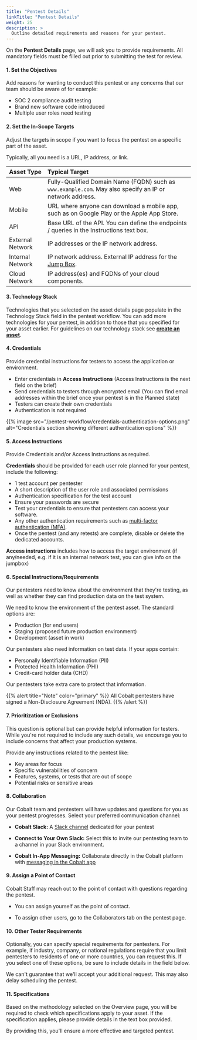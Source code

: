 ```yaml
---
title: "Pentest Details"
linkTitle: "Pentest Details"
weight: 25
description: >
  Outline detailed requirements and reasons for your pentest.
---
```


On the **Pentest Details** page, we will ask you to provide requirements. All mandatory fields must be filled out prior to submitting the test for review.

#### **1. Set the Objectives**

Add reasons for wanting to conduct this pentest or any concerns that our team should be aware of for example:

- SOC 2 compliance audit testing
- Brand new software code introduced
- Multiple user roles need testing

#### **2. Set the In-Scope Targets**

Adjust the targets in scope if you want to focus the pentest on a specific part of the asset.

Typically, all you need is a URL, IP address, or link.

| Asset Type       | Typical Target                                                                                                                     |
| :--------------- | :--------------------------------------------------------------------------------------------------------------------------------- |
| Web              | Fully-Qualified Domain Name (FQDN) such as `www.example.com`. May also specify an IP or network address. |
| Mobile           | URL where anyone can download a mobile app, such as on Google Play or the Apple App Store.                                         |
| API              | Base URL of the API. You can define the endpoints / queries in the Instructions text box.                                          |
| External Network | IP addresses or the IP network address.                                                                                            |
| Internal Network | IP network address. External IP address for the [Jump Box](/glossary/#jump-box).                                                   |
| Cloud Network    | IP address(es) and FQDNs of your cloud components.                                                                                 |

#### **3. Technology Stack**

Technologies that you selected on the asset details page populate in the Technology Stack field in the pentest workflow. You can add more technologies for your pentest, in addition to those that you specified for your asset earlier. For guidelines on our technology stack see **[create an asset](/assets/create-asset/)**.

#### **4. Credentials**

Provide credential instructions for testers to access the application or environment.

- Enter credentials in **Access Instructions** (Access Instructions is the next field on the brief)
- Send credentials to testers through encrypted email (You can find email addresses within the brief once your pentest is in the Planned state)
- Testers can create their own credentials
- Authentication is not required

{{% image src="/pentest-workflow/credentials-authentication-options.png" alt="Credentials section showing different authentication options" %}}

#### **5. Access Instructions**

Provide Credentials and/or Access Instructions as required.

**Credentials** should be provided for each user role planned for your pentest, include the following:

- 1 test account per pentester
- A short description of the user role and associated permissions
- Authentication specification for the test account
- Ensure your passwords are secure
- Test your credentials to ensure that pentesters can access your software.
- Any other authentication requirements such as [multi-factor authentication (MFA)](/glossary/#multi-factor-authentication).
- Once the pentest (and any retests) are complete, disable or delete the dedicated accounts.

**Access instructions** includes how to access the target environment (if any/needed, e.g. if it is an internal network test, you can give info on the jumpbox)

#### **6. Special Instructions/Requirements**

Our pentesters need to know about the environment that they're testing, as well as whether they can find production data on the test system.

We need to know the environment of the pentest asset. The standard options are:

- Production (for end users)
- Staging (proposed future production environment)
- Development (asset in work)

Our pentesters also need information on test data. If your apps contain:

- Personally Identifiable Information (PII)
- Protected Health Information (PHI)
- Credit-card holder data (CHD)

Our pentesters take extra care to protect that information.

{{% alert title="Note" color="primary" %}}
All Cobalt pentesters have signed a Non-Disclosure Agreement (NDA).
{{% /alert %}}

#### **7. Prioritization or Exclusions**

This question is optional but can provide helpful information for testers. While you're not required to include any such details, we encourage you to include concerns that affect your production systems.

Provide any instructions related to the pentest like:

- Key areas for focus
- Specific vulnerabilities of concern
- Features, systems, or tests that are out of scope
- Potential risks or sensitive areas

#### **8. Collaboration**

Our Cobalt team and pentesters will have updates and questions for you as your pentest progresses. Select your preferred communication channel:

- **Cobalt Slack:** A [Slack channel](/platform-deep-dive/collaboration/collaborate-on-pentests/#use-slack-for-communication) dedicated for your pentest

- **Connect to Your Own Slack:** Select this to invite our pentesting team to a channel in your Slack environment.

- **Cobalt In-App Messaging:** Collaborate directly in the Cobalt platform with [messaging in the Cobalt app](/platform-deep-dive/collaboration/collaborate-on-pentests/#collaborate-in-the-cobalt-app)

#### **9. Assign a Point of Contact**

Cobalt Staff may reach out to the point of contact with questions regarding the pentest.

- You can assign yourself as the point of contact.

- To assign other users, go to the Collaborators tab on the pentest page.

#### **10. Other Tester Requirements**

Optionally, you can specify special requirements for pentesters. For example, if industry, company, or national regulations require that you limit pentesters to residents of one or more countries, you can request this. If you select one of these options, be sure to include details in the field below.

We can't guarantee that we'll accept your additional request. This may also delay scheduling the pentest.

#### **11. Specifications**

Based on the methodology selected on the Overview page, you will be required to check which specifications apply to your asset. If the specification applies, please provide details in the text box provided.

By providing this, you'll ensure a more effective and targeted pentest.
